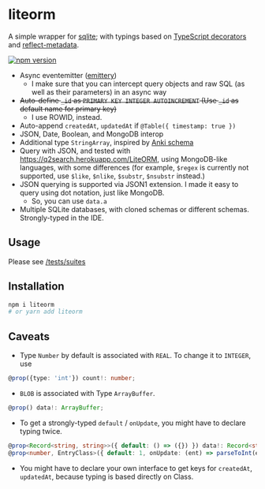 # liteorm

A simple wrapper for [sqlite](https://www.npmjs.com/package/sqlite); with typings based on [TypeScript decorators](https://www.typescriptlang.org/docs/handbook/decorators.html) and [reflect-metadata](https://www.npmjs.com/package/reflect-metadata).

[![npm version](https://badge.fury.io/js/liteorm.svg)](https://badge.fury.io/js/liteorm)

- Async eventemitter ([emittery](https://www.npmjs.com/package/emittery))
  - I make sure that you can intercept query objects and raw SQL (as well as their parameters) in an async way
- ~~Auto-define `_id` as `PRIMARY KEY INTEGER AUTOINCREMENT` (Use `_id` as default name for primary key)~~
  - I use ROWID, instead.
- Auto-append `createdAt`, `updatedAt` if `@Table({ timestamp: true })`
- JSON, Date, Boolean, and MongoDB interop
- Additional type `StringArray`, inspired by [Anki schema](https://github.com/ankidroid/Anki-Android/wiki/Database-Structure)
- Query with JSON, and tested with <https://q2search.herokuapp.com/LiteORM>, using MongoDB-like languages, with some differences (for example, `$regex` is currently not supported, use `$like`, `$nlike`, `$substr`, `$nsubstr` instead.)
- JSON querying is supported via JSON1 extension. I made it easy to query using dot notation, just like MongoDB.
  - So, you can use `data.a`
- Multiple SQLite databases, with cloned schemas or different schemas. Strongly-typed in the IDE.

## Usage

Please see [/tests/suites](https://github.com/patarapolw/liteorm/tree/master/tests/suites)

## Installation

```sh
npm i liteorm
# or yarn add liteorm
```

## Caveats

- Type `Number` by default is associated with `REAL`. To change it to `INTEGER`, use

```ts
@prop({type: 'int'}) count!: number;
```

- `BLOB` is associated with Type `ArrayBuffer`.

```ts
@prop() data!: ArrayBuffer;
```

- To get a strongly-typed `default` / `onUpdate`, you might have to declare typing twice.

```ts
@prop<Record<string, string>>({ default: () => ({}) }) data!: Record<string, string>;
@prop<number, EntryClass>({ default: 1, onUpdate: (ent) => parseToInt(ent) }) order!: number;
```

- You might have to declare your own interface to get keys for `createdAt`, `updatedAt`, because typing is based directly on Class.
